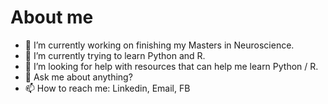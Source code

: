 # About me 

- 🔭 I’m currently working on finishing my Masters in Neuroscience. 
- 🌱 I’m currently trying to learn Python and R.
- 🤔 I’m looking for help with resources that can help me learn Python / R.
- 💬 Ask me about anything?
- 📫 How to reach me: Linkedin, Email, FB 

